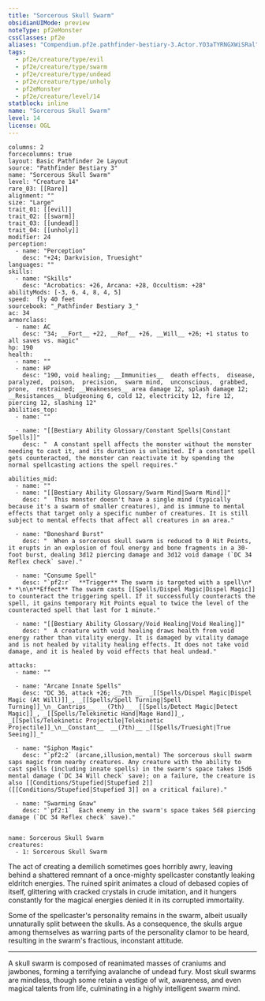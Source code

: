 ```yaml
---
title: "Sorcerous Skull Swarm"
obsidianUIMode: preview
noteType: pf2eMonster
cssClasses: pf2e
aliases: "Compendium.pf2e.pathfinder-bestiary-3.Actor.YO3aTYRNGXWiSRal" 
tags:
  - pf2e/creature/type/evil
  - pf2e/creature/type/swarm
  - pf2e/creature/type/undead
  - pf2e/creature/type/unholy
  - pf2eMonster
  - pf2e/creature/level/14
statblock: inline
name: "Sorcerous Skull Swarm"
level: 14
license: OGL
---
```


```statblock
columns: 2
forcecolumns: true
layout: Basic Pathfinder 2e Layout
source: "Pathfinder Bestiary 3"
name: "Sorcerous Skull Swarm"
level: "Creature 14"
rare_03: [[Rare]]
alignment: ""
size: "Large"
trait_01: [[evil]]
trait_02: [[swarm]]
trait_03: [[undead]]
trait_04: [[unholy]]
modifier: 24
perception:
  - name: "Perception"
    desc: "+24; Darkvision, Truesight"
languages: ""
skills:
  - name: "Skills"
    desc: "Acrobatics: +26, Arcana: +28, Occultism: +28"
abilityMods: [-3, 6, 4, 8, 4, 5]
speed:  fly 40 feet
sourcebook: "_Pathfinder Bestiary 3_"
ac: 34
armorclass:
  - name: AC
    desc: "34; __Fort__ +22, __Ref__ +26, __Will__ +26; +1 status to all saves vs. magic"
hp: 190
health:
  - name: ""
  - name: HP
    desc: "190, void healing; __Immunities__  death effects,  disease,  paralyzed,  poison,  precision,  swarm mind,  unconscious,  grabbed,  prone,  restrained; __Weaknesses__ area damage 12, splash damage 12; __Resistances__ bludgeoning 6, cold 12, electricity 12, fire 12, piercing 12, slashing 12"
abilities_top:
  - name: ""

  - name: "[[Bestiary Ability Glossary/Constant Spells|Constant Spells]]"
    desc: "  A constant spell affects the monster without the monster needing to cast it, and its duration is unlimited. If a constant spell gets counteracted, the monster can reactivate it by spending the normal spellcasting actions the spell requires."

abilities_mid:
  - name: ""
  - name: "[[Bestiary Ability Glossary/Swarm Mind|Swarm Mind]]"
    desc: "  This monster doesn't have a single mind (typically because it's a swarm of smaller creatures), and is immune to mental effects that target only a specific number of creatures. It is still subject to mental effects that affect all creatures in an area."

  - name: "Boneshard Burst"
    desc: "  When a sorcerous skull swarm is reduced to 0 Hit Points, it erupts in an explosion of foul energy and bone fragments in a 30-foot burst, dealing 3d12 piercing damage and 3d12 void damage (`DC 34 Reflex check` save)."

  - name: "Consume Spell"
    desc: "`pf2:r`  **Trigger** The swarm is targeted with a spell\n* * *\n\n**Effect** The swarm casts [[Spells/Dispel Magic|Dispel Magic]] to counteract the triggering spell. If it successfully counteracts the spell, it gains temporary Hit Points equal to twice the level of the counteracted spell that last for 1 minute."

  - name: "[[Bestiary Ability Glossary/Void Healing|Void Healing]]"
    desc: "  A creature with void healing draws health from void energy rather than vitality energy. It is damaged by vitality damage and is not healed by vitality healing effects. It does not take void damage, and it is healed by void effects that heal undead."

attacks:
  - name: ""

  - name: "Arcane Innate Spells"
    desc: "DC 36, attack +26; __7th __  _[[Spells/Dispel Magic|Dispel Magic (At Will)]]_, _[[Spells/Spell Turning|Spell Turning]]_\n__Cantrips__  __(7th)__ _[[Spells/Detect Magic|Detect Magic]]_, _[[Spells/Telekinetic Hand|Mage Hand]]_, _[[Spells/Telekinetic Projectile|Telekinetic Projectile]]_\n__Constant__  __(7th)__ _[[Spells/Truesight|True Seeing]]_"

  - name: "Siphon Magic"
    desc: "`pf2:2` (arcane,illusion,mental) The sorcerous skull swarm saps magic from nearby creatures. Any creature with the ability to cast spells (including innate spells) in the swarm's space takes 15d6 mental damage (`DC 34 Will check` save); on a failure, the creature is also [[Conditions/Stupefied|Stupefied 2]] ([[Conditions/Stupefied|Stupefied 3]] on a critical failure)."

  - name: "Swarming Gnaw"
    desc: "`pf2:1`  Each enemy in the swarm's space takes 5d8 piercing damage (`DC 34 Reflex check` save)."
 
```

```encounter-table
name: Sorcerous Skull Swarm
creatures:
  - 1: Sorcerous Skull Swarm
```



The act of creating a demilich sometimes goes horribly awry, leaving behind a shattered remnant of a once-mighty spellcaster constantly leaking eldritch energies. The ruined spirit animates a cloud of debased copies of itself, glittering with cracked crystals in crude imitation, and it hungers constantly for the magical energies denied it in its corrupted immortality.

Some of the spellcaster's personality remains in the swarm, albeit usually unnaturally split between the skulls. As a consequence, the skulls argue among themselves as warring parts of the personality clamor to be heard, resulting in the swarm's fractious, inconstant attitude.

* * *

A skull swarm is composed of reanimated masses of craniums and jawbones, forming a terrifying avalanche of undead fury. Most skull swarms are mindless, though some retain a vestige of wit, awareness, and even magical talents from life, culminating in a highly intelligent swarm mind.
